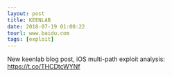 ```yaml
---
layout: post
title: KEENLAB
date: 2018-07-19 01:00:22
tourl: www.baidu.com
tags: [exploit]
---
```

New keenlab blog post, iOS multi-path exploit analysis: https://t.co/THCDtcWYNf